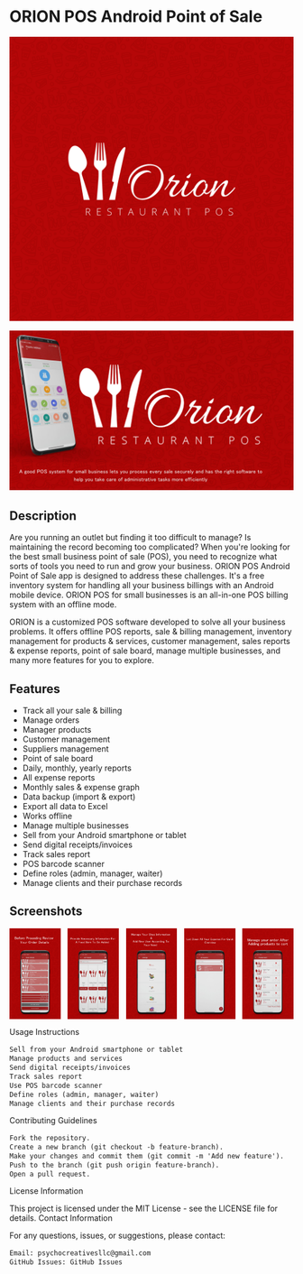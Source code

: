 # ORION POS Android Point of Sale

![App Logo](https://github.com/fahaddhabib/Orion-Restaurant-POS/blob/main/assets/logo.jpg)

![App Banner](https://github.com/fahaddhabib/Orion-Restaurant-POS/blob/main/assets/banner.jpg)

## Description

Are you running an outlet but finding it too difficult to manage? Is maintaining the record becoming too complicated? When you're looking for the best small business point of sale (POS), you need to recognize what sorts of tools you need to run and grow your business. ORION POS Android Point of Sale app is designed to address these challenges. It's a free inventory system for handling all your business billings with an Android mobile device. ORION POS for small businesses is an all-in-one POS billing system with an offline mode.

ORION is a customized POS software developed to solve all your business problems. It offers offline POS reports, sale & billing management, inventory management for products & services, customer management, sales reports & expense reports, point of sale board, manage multiple businesses, and many more features for you to explore.

## Features

- Track all your sale & billing
- Manage orders
- Manager products
- Customer management
- Suppliers management
- Point of sale board
- Daily, monthly, yearly reports
- All expense reports
- Monthly sales & expense graph
- Data backup (import & export)
- Export all data to Excel
- Works offline
- Manage multiple businesses
- Sell from your Android smartphone or tablet
- Send digital receipts/invoices
- Track sales report
- POS barcode scanner
- Define roles (admin, manager, waiter)
- Manage clients and their purchase records

## Screenshots

<div style="display: flex; justify-content: space-between;">
    <img src="https://github.com/fahaddhabib/Orion-Restaurant-POS/blob/main/assets/1.jpg" alt="Screenshot 1" width="18%">
    <img src="https://github.com/fahaddhabib/Orion-Restaurant-POS/blob/main/assets/2.jpg" alt="Screenshot 1" width="18%">
    <img src="https://github.com/fahaddhabib/Orion-Restaurant-POS/blob/main/assets/3.jpg" alt="Screenshot 1" width="18%">
    <img src="https://github.com/fahaddhabib/Orion-Restaurant-POS/blob/main/assets/4.jpg" alt="Screenshot 1" width="18%">
    <img src="https://github.com/fahaddhabib/Orion-Restaurant-POS/blob/main/assets/5.jpg" alt="Screenshot 1" width="18%">
</div>

Usage Instructions

    Sell from your Android smartphone or tablet
    Manage products and services
    Send digital receipts/invoices
    Track sales report
    Use POS barcode scanner
    Define roles (admin, manager, waiter)
    Manage clients and their purchase records

Contributing Guidelines

    Fork the repository.
    Create a new branch (git checkout -b feature-branch).
    Make your changes and commit them (git commit -m 'Add new feature').
    Push to the branch (git push origin feature-branch).
    Open a pull request.

License Information

This project is licensed under the MIT License - see the LICENSE file for details.
Contact Information

For any questions, issues, or suggestions, please contact:

    Email: psychocreativesllc@gmail.com
    GitHub Issues: GitHub Issues
